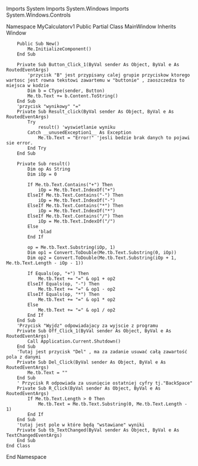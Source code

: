 Imports System
Imports System.Windows
Imports System.Windows.Controls

Namespace MyCalculatorv1
    Public Partial Class MainWindow
        Inherits Window

        Public Sub New()
            Me.InitializeComponent()
        End Sub

        Private Sub Button_Click_1(ByVal sender As Object, ByVal e As RoutedEventArgs)
            'przycisk "B" jest przypisany calej grupie przyciskow ktorego wartosc jest rowna tekstowi zawartemu w "buttonie" , zaoszczedza to miejsca w kodzie
            Dim b = CType(sender, Button)
            Me.tb.Text += b.Content.ToString()
        End Sub
        'przycisk "wynikowy" "="
        Private Sub Result_click(ByVal sender As Object, ByVal e As RoutedEventArgs)
            Try
                result() 'wyswietlanie wyniku
            Catch __unusedException1__ As Exception
                Me.tb.Text = "Error!" 'jesli bedzie brak danych to pojawi sie error.
            End Try
        End Sub

        Private Sub result()
            Dim op As String
            Dim iOp = 0

            If Me.tb.Text.Contains("+") Then
                iOp = Me.tb.Text.IndexOf("+")
            ElseIf Me.tb.Text.Contains("-") Then
                iOp = Me.tb.Text.IndexOf("-")
            ElseIf Me.tb.Text.Contains("*") Then
                iOp = Me.tb.Text.IndexOf("*")
            ElseIf Me.tb.Text.Contains("/") Then
                iOp = Me.tb.Text.IndexOf("/")
            Else
                'blad  
            End If

            op = Me.tb.Text.Substring(iOp, 1)
            Dim op1 = Convert.ToDouble(Me.tb.Text.Substring(0, iOp))
            Dim op2 = Convert.ToDouble(Me.tb.Text.Substring(iOp + 1, Me.tb.Text.Length - iOp - 1))

            If Equals(op, "+") Then
                Me.tb.Text += "=" & op1 + op2
            ElseIf Equals(op, "-") Then
                Me.tb.Text += "=" & op1 - op2
            ElseIf Equals(op, "*") Then
                Me.tb.Text += "=" & op1 * op2
            Else
                Me.tb.Text += "=" & op1 / op2
            End If
        End Sub
        'Przycisk "Wyjdz" odpowiadajacy za wyjscie z programu
        Private Sub Off_Click_1(ByVal sender As Object, ByVal e As RoutedEventArgs)
            Call Application.Current.Shutdown()
        End Sub
        'Tutaj jest przycisk "Del" , ma za zadanie usuwać całą zawartość pola z danymi
        Private Sub Del_Click(ByVal sender As Object, ByVal e As RoutedEventArgs)
            Me.tb.Text = ""
        End Sub
        ' Przycisk R odpowiada za usunięcie ostatniej cyfry tj."BackSpace"
        Private Sub R_Click(ByVal sender As Object, ByVal e As RoutedEventArgs)
            If Me.tb.Text.Length > 0 Then
                Me.tb.Text = Me.tb.Text.Substring(0, Me.tb.Text.Length - 1)
            End If
        End Sub
        'tutaj jest pole w które będą "wstawiane" wyniki
        Private Sub tb_TextChanged(ByVal sender As Object, ByVal e As TextChangedEventArgs)
        End Sub
    End Class
End Namespace
